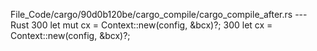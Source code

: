 File_Code/cargo/90d0b120be/cargo_compile/cargo_compile_after.rs --- Rust
300         let mut cx = Context::new(config, &bcx)?;                                                                                                        300         let cx = Context::new(config, &bcx)?;

